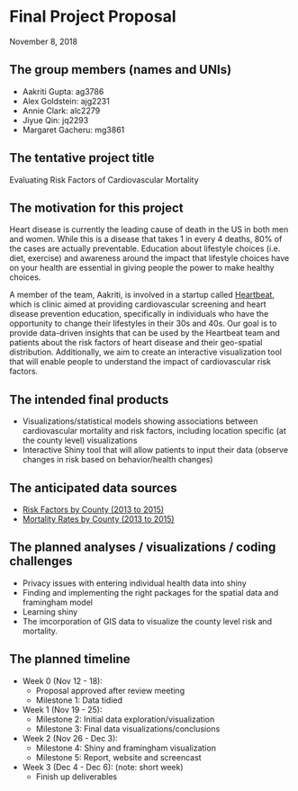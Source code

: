 Final Project Proposal
================
November 8, 2018

The group members (names and UNIs)
----------------------------------

-   Aakriti Gupta: ag3786
-   Alex Goldstein: ajg2231
-   Annie Clark: alc2279
-   Jiyue Qin: jq2293
-   Margaret Gacheru: mg3861

The tentative project title
---------------------------

Evaluating Risk Factors of Cardiovascular Mortality

The motivation for this project
-------------------------------

Heart disease is currently the leading cause of death in the US in both men and women. While this is a disease that takes 1 in every 4 deaths, 80% of the cases are actually preventable. Education about lifestyle choices (i.e. diet, exercise) and awareness around the impact that lifestyle choices have on your health are essential in giving people the power to make healthy choices.

A member of the team, Aakriti, is involved in a startup called [Heartbeat](https://heartbeathealth.com/), which is clinic aimed at providing cardiovascular screening and heart disease prevention education, specifically in individuals who have the opportunity to change their lifestyles in their 30s and 40s. Our goal is to provide data-driven insights that can be used by the Heartbeat team and patients about the risk factors of heart disease and their geo-spatial distribution. Additionally, we aim to create an interactive visualization tool that will enable people to understand the impact of cardiovascular risk factors.

The intended final products
---------------------------

-   Visualizations/statistical models showing associations between cardiovascular mortality and risk factors, including location specific (at the county level) visualizations
-   Interactive Shiny tool that will allow patients to input their data (observe changes in risk based on behavior/health changes)

The anticipated data sources
----------------------------

-   [Risk Factors by County (2013 to 2015)](http://www.countyhealthrankings.org/explore-health-rankings/rankings-data-documentation?fbclid=IwAR1YHiMm53wKQCr3nE_AhvKumi_jpJvR_HUMkQVy8ZxZKnzT2AHPhE_IwYU)
-   [Mortality Rates by County (2013 to 2015)](https://catalog.data.gov/dataset/heart-disease-mortality-data-among-us-adults-35-by-state-territory-and-county-5fb7c?fbclid=IwAR134ApPkx99gK3qvvfWoCBjUQA45aP_OB_Ht5s0amyfTrxPJFEu0XsXBpU)

The planned analyses / visualizations / coding challenges
---------------------------------------------------------

-   Privacy issues with entering individual health data into shiny
-   Finding and implementing the right packages for the spatial data and framingham model
-   Learning shiny
-   The imcorporation of GIS data to visualize the county level risk and mortality.

The planned timeline
--------------------

-   Week 0 (Nov 12 - 18):
    -   Proposal approved after review meeting
    -   Milestone 1: Data tidied
-   Week 1 (Nov 19 - 25):
    -   Milestone 2: Initial data exploration/visualization
    -   Milestone 3: Final data visualizations/conclusions
-   Week 2 (Nov 26 - Dec 3):
    -   Milestone 4: Shiny and framingham visualization
    -   Milestone 5: Report, website and screencast
-   Week 3 (Dec 4 - Dec 6): (note: short week)
    -   Finish up deliverables

